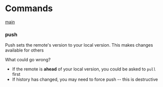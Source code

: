 # Commands

[main](./README.md#main)


### <a name="push"></a> push

Push sets the remote's version to your local version.  This makes changes available for others

What could go wrong?
* If the remote is **ahead** of your local version, you could be asked to `pull` first
* If history has changed, you may need to force push -- this is destructive
